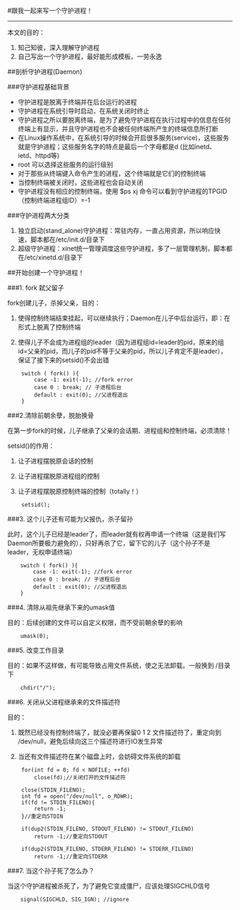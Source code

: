 #跟我一起来写一个守护进程！

----------
本文的目的：

1. 知己知彼，深入理解守护进程
2. 自己写出一个守护进程，最好能形成模板，一劳永逸

##剖析守护进程(Daemon)

###守护进程基础背景

- 守护进程是脱离于终端并在后台运行的进程
- 守护进程在系统引导时启动，在系统关闭时终止
- 守护进程之所以要脱离终端，是为了避免守护进程在执行过程中的信息在任何终端上有显示，并且守护进程也不会被任何终端所产生的终端信息所打断
- 在Linux操作系统中，在系统引导的时候会开启很多服务(service)，这些服务就是守护进程；这些服务名字的特点是最后一个字母都是d (比如inetd、ietd、httpd等)
- root 可以选择这些服务的运行级别
- 对于那些从终端键入命令产生的进程，这个终端就是它们的控制终端
- 当控制终端被关闭时，这些进程也会自动关闭
- 守护进程没有相应的控制终端，使用 $ps xj 命令可以看到守护进程的TPGID（控制终端进程组ID）=-1

###守护进程两大分类

1. 独立启动(stand_alone)守护进程：常驻内存，一直占用资源，所以响应快速，脚本都在/etc/init.d/目录下
2. 超级守护进程：xinet统一管理调度这些守护进程，多了一层管理机制，脚本都在/etc/xinetd.d/目录下

##开始创建一个守护进程！

###1. fork 弑父留子

fork创建儿子，杀掉父亲，目的：

1. 使得控制终端结束挂起，可以继续执行；Daemon在儿子中后台运行，即：在形式上脱离了控制终端
2. 使得儿子不会成为进程组的leader（因为进程组id=leader的pid，原来的组id=父亲的pid，而儿子的pid不等于父亲的pid，所以儿子肯定不是leader），保证了接下来的setsid()不会出错

		switch ( fork() ){
			case -1: exit(-1); //fork error
			case 0 : break; // 子进程后台
			default : exit(0); //父进程退出	
		}

###2.清除前朝余孽，脱胎换骨

在第一步fork的时候，儿子继承了父亲的会话期、进程组和控制终端，必须清除！

setsid()的作用：

1. 让子进程摆脱原会话的控制
2. 让子进程摆脱原进程组的控制
3. 让子进程摆脱原控制终端的控制（totally！）

		setsid();

###3. 这个儿子还有可能为父报仇，杀子留孙

此时，这个儿子已经是leader了，而leader就有权再申请一个终端（这是我们写Daemon所要极力避免的），只好再杀了它，留下它的儿子（这个孙子不是leader，无权申请终端）

		switch ( fork() ){
			case -1: exit(-1); //fork error
			case 0 : break; // 子进程后台
			default : exit(0); //父进程退出	
		}

###4. 清除从祖先继承下来的umask值

目的：后续创建的文件可以自定义权限，而不受前朝余孽的影响

		umask(0);

###5. 改变工作目录

目的：如果不这样做，有可能导致占用文件系统，使之无法卸载。一般换到 /目录下

		chdir("/");

###6. 关闭从父进程继承来的文件描述符

目的：

1. 既然已经没有控制终端了，就没必要再保留0 1 2 文件描述符了，重定向到 /dev/null，避免后续向这三个描述符进行IO发生异常
2. 当还有文件描述符在某个磁盘上时，会妨碍文件系统的卸载

		for(int fd = 0; fd < NOFILE; ++fd)
			close(fd);//关闭打开的文件描述符

		close(STDIN_FILENO);
		int fd = open("/dev/null", o_RDWR);
		if(fd != STDIN_FILENO){
			return -1;
		}//重定向STDIN

		if(dup2(STDIN_FILENO, STDOUT_FILENO) != STDOUT_FILENO)
			return -1;//重定向STDOUT

		if(dup2(STDIN_FILENO, STDERR_FILENO) != STDERR_FILENO)
			return -1;//重定向STDERR

###7. 当这个孙子死了怎么办？

当这个守护进程被杀死了，为了避免它变成僵尸，应该处理SIGCHLD信号

		signal(SIGCHLD, SIG_IGN); //ignore



